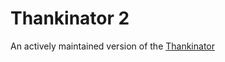 # Thankinator 2

An actively maintained version of the [Thankinator](https://github.com/myers3jm/Thankinator)